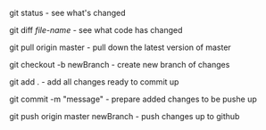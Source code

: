 
git status - see what's changed

git diff *file-name* - see what code has changed

git pull origin master - pull down the latest version of master

git checkout -b newBranch - create new branch of changes

git add . - add all changes ready to commit up

git commit -m "message" - prepare added changes to be pushe up

git push origin master newBranch - push changes up to github


